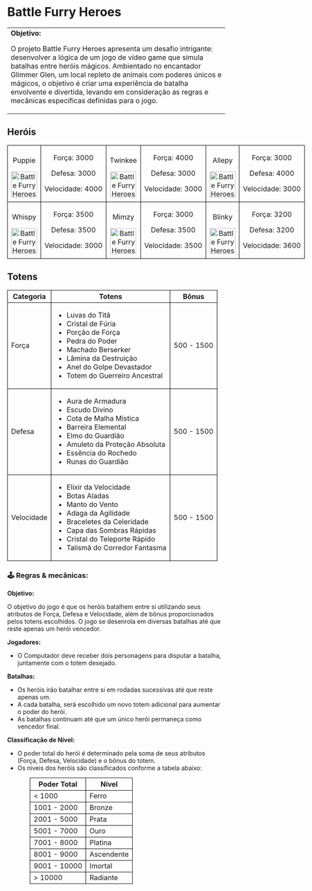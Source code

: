 <h1>Battle Furry Heroes</h1>

<table>
    <tr>
        <td>
            <b>Objetivo:</b>
            <p>O projeto Battle Furry Heroes apresenta um desafio intrigante: desenvolver a lógica de um jogo de vídeo game que simula batalhas entre heróis mágicos. Ambientado no encantador Glimmer Glen, um local repleto de animais com poderes únicos e mágicos, o objetivo é criar uma experiência de batalha envolvente e divertida, levando em consideração as regras e mecânicas específicas definidas para o jogo.</p>
        </td>
    </tr>
</table>

<h2>Heróis</h2>
<table style="border-collapse: collapse; width: 800px; margin: 0 auto;">
    <tr>
        <td style="border: 1px solid black; text-align: center;">
            <p>Puppie</p>
            <img src="./docs/Puppie.gif" alt="Battle Furry Heroes" width="60" height="60">
        </td>
        <td style="border: 1px solid black; text-align: center;">
            <p>Força: 3000</p>
            <p>Defesa: 3000</p>
            <p>Velocidade: 4000</p>
        </td>
        <td style="border: 1px solid black; text-align: center;">
            <p>Twinkee</p>
            <img src="./docs/Twinkee.gif" alt="Battle Furry Heroes" width="60" height="60">
        </td>
        <td style="border: 1px solid black; text-align: center;">
            <p>Força: 4000</p>
            <p>Defesa: 3000</p>
            <p>Velocidade: 3000</p>
        </td>
        <td style="border: 1px solid black; text-align: center;">
            <p>Allepy</p>
            <img src="./docs/Allepy.gif" alt="Battle Furry Heroes" width="60" height="60">
        </td>
        <td style="border: 1px solid black; text-align: center;">
            <p>Força: 3000</p>
            <p>Defesa: 4000</p>
            <p>Velocidade: 3000</p>
        </td>
    </tr>
    <tr>
        <td style="border: 1px solid black; text-align: center;">
            <p>Whispy</p>
            <img src="./docs/Whispy.gif" alt="Battle Furry Heroes" width="60" height="60">
        </td>
        <td style="border: 1px solid black; text-align: center;">
            <p>Força: 3500</p>
            <p>Defesa: 3500</p>
            <p>Velocidade: 3000</p>
        </td>
        <td style="border: 1px solid black; text-align: center;">
            <p>Mimzy</p>
            <img src="./docs/Mimzy.gif" alt="Battle Furry Heroes" width="60" height="60">
        </td>
        <td style="border: 1px solid black; text-align: center;">
            <p>Força: 3000</p>
            <p>Defesa: 3500</p>
            <p>Velocidade: 3500</p>
        </td>
        <td style="border: 1px solid black; text-align: center;">
            <p>Blinky</p>
            <img src="./docs/Blinky.gif" alt="Battle Furry Heroes" width="60" height="60">
        </td>
        <td style="border: 1px solid black; text-align: center;">
            <p>Força: 3200</p>
            <p>Defesa: 3200</p>
            <p>Velocidade: 3600</p>
        </td>
    </tr>
</table>

<h2>Totens</h2>
<table style="border-collapse: collapse; width: 800px; margin: 0 auto;">
    <tr>
        <th style="border: 1px solid black;">Categoria</th>
        <th style="border: 1px solid black;">Totens</th>
        <th style="border: 1px solid black;">Bônus</th>
    </tr>
    <tr>
        <td style="border: 1px solid black;">Força</td>
        <td style="border: 1px solid black;">
            <ul>
                <li>Luvas do Titã</li>
                <li>Cristal de Fúria</li>
                <li>Porção de Força</li>
                <li>Pedra do Poder</li>
                <li>Machado Berserker</li>
                <li>Lâmina da Destruição</li>
                <li>Anel do Golpe Devastador</li>
                <li>Totem do Guerreiro Ancestral</li>
            </ul>
        </td>
        <td style="border: 1px solid black;">500 - 1500</td>
    </tr>
    <tr>
        <td style="border: 1px solid black;">Defesa</td>
        <td style="border: 1px solid black;">
            <ul>
                <li>Aura de Armadura</li>
                <li>Escudo Divino</li>
                <li>Cota de Malha Mística</li>
                <li>Barreira Elemental</li>
                <li>Elmo do Guardião</li>
                <li>Amuleto da Proteção Absoluta</li>
                <li>Essência do Rochedo</li>
                <li>Runas do Guardião</li>
            </ul>
        </td>
        <td style="border: 1px solid black;">500 - 1500</td>
    </tr>
    <tr>
        <td style="border: 1px solid black;">Velocidade</td>
        <td style="border: 1px solid black;">
            <ul>
                <li>Elixir da Velocidade</li>
                <li>Botas Aladas</li>
                <li>Manto do Vento</li>
                <li>Adaga da Agilidade</li>
                <li>Braceletes da Celeridade</li>
                <li>Capa das Sombras Rápidas</li>
                <li>Cristal do Teleporte Rápido</li>
                <li>Talismã do Corredor Fantasma</li>
            </ul>
        </td>
        <td style="border: 1px solid black;">500 - 1500</td>
    </tr>
</table>

<h3>🕹️ Regras & mecânicas:</h3>

<b>Objetivo:</b>

<p>O objetivo do jogo é que os heróis batalhem entre si utilizando seus atributos de Força, Defesa e Velocidade, além de bônus proporcionados pelos totens escolhidos. O jogo se desenrola em diversas batalhas até que reste apenas um herói vencedor.</p>

<b>Jogadores:</b>

<ul>
  <li>O Computador deve receber dois personagens para disputar a batalha, juntamente com o totem desejado.</li>
</ul>

<b>Batalhas:</b>

<ul>
  <li>Os heróis irão batalhar entre si em rodadas sucessivas até que reste apenas um.</li>
  <li>A cada batalha, será escolhido um novo totem adicional para aumentar o poder do herói.</li>
  <li>As batalhas continuam até que um único herói permaneça como vencedor final.</li>
</ul>

<b>Classificação de Nível:</b>

<ul>
  <li>O poder total do herói é determinado pela soma de seus atributos (Força, Defesa, Velocidade) e o bônus do totem.</li>
  <li>Os níveis dos heróis são classificados conforme a tabela abaixo:</li>
</ul>

<table style="border-collapse: collapse; width: 400px; margin: 0 auto;">
    <tr>
        <th style="border: 1px solid black;">Poder Total</th>
        <th style="border: 1px solid black;">Nível</th>
    </tr>
    <tr>
        <td style="border: 1px solid black;">&lt; 1000</td>
        <td style="border: 1px solid black;">Ferro</td>
    </tr>
    <tr>
        <td style="border: 1px solid black;">1001 - 2000</td>
        <td style="border: 1px solid black;">Bronze</td>
    </tr>
    <tr>
        <td style="border: 1px solid black;">2001 - 5000</td>
        <td style="border: 1px solid black;">Prata</td>
    </tr>
    <tr>
        <td style="border: 1px solid black;">5001 - 7000</td>
        <td style="border: 1px solid black;">Ouro</td>
    </tr>
    <tr>
        <td style="border: 1px solid black;">7001 - 8000</td>
        <td style="border: 1px solid black;">Platina</td>
    </tr>
    <tr>
        <td style="border: 1px solid black;">8001 - 9000</td>
        <td style="border: 1px solid black;">Ascendente</td>
    </tr>
    <tr>
        <td style="border: 1px solid black;">9001 - 10000</td>
        <td style="border: 1px solid black;">Imortal</td>
    </tr>
    <tr>
        <td style="border: 1px solid black;">&gt; 10000</td>
        <td style="border: 1px solid black;">Radiante</td>
    </tr>
</table>
